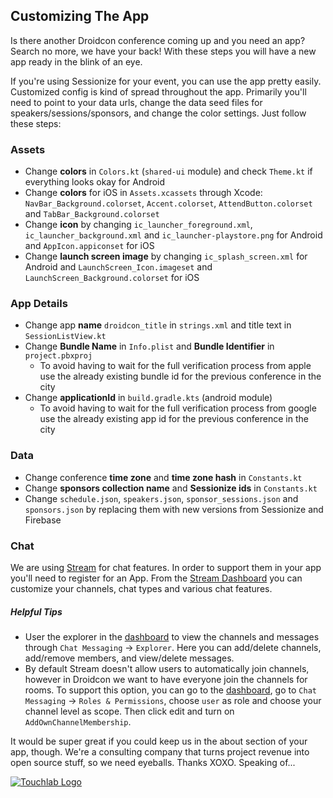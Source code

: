 ## Customizing The App

Is there another Droidcon conference coming up and you need an app? Search no more, we have your back! With these steps you will have a new
app ready in the blink of an eye.

If you're using Sessionize for your event, you can use the app pretty easily. Customized config is kind of spread throughout the app.
Primarily you'll need to point to your data urls, change the data seed files for speakers/sessions/sponsors, and change the color settings.
Just follow these steps:

### Assets

- Change **colors** in `Colors.kt` (`shared-ui` module) and check `Theme.kt` if everything looks okay for Android
- Change **colors** for iOS in `Assets.xcassets` through Xcode: `NavBar_Background.colorset`, `Accent.colorset`, `AttendButton.colorset`
  and `TabBar_Background.colorset`
- Change **icon** by changing `ic_launcher_foreground.xml`, `ic_launcher_background.xml` and `ic_launcher-playstore.png` for Android and
  `AppIcon.appiconset` for iOS
- Change **launch screen image** by changing `ic_splash_screen.xml` for Android and `LaunchScreen_Icon.imageset` and
  `LaunchScreen_Background.colorset` for iOS

### App Details
- Change app **name** `droidcon_title` in `strings.xml` and title text in `SessionListView.kt`
- Change **Bundle Name** in `Info.plist` and **Bundle Identifier** in `project.pbxproj`
    - To avoid having to wait for the full verification process from apple use the already existing bundle id for the previous conference in
      the city
- Change **applicationId** in `build.gradle.kts` (android module)
    - To avoid having to wait for the full verification process from google use the already existing app id for the previous conference in
      the city

### Data
- Change conference **time zone** and **time zone hash** in `Constants.kt`
- Change **sponsors collection name** and **Sessionize ids** in `Constants.kt`
- Change `schedule.json`, `speakers.json`, `sponsor_sessions.json` and `sponsors.json` by replacing them with new versions from Sessionize
  and Firebase

### Chat

We are using [Stream](https://getstream.io/chat/) for chat features. In order to support them in your app you'll need to register for an App. From the [Stream Dashboard](https://dashboard.getstream.io/) you can customize your channels, chat types and various chat features.

##### Helpful Tips

* User the explorer in the [dashboard](https://dashboard.getstream.io/) to view the channels and messages through `Chat Messaging` -> `Explorer`. Here you can add/delete channels, add/remove members, and view/delete messages.
* By default Stream doesn't allow users to automatically join channels, however in Droidcon we want to have everyone join the channels for rooms. To support this option, you can go to the [dashboard](https://dashboard.getstream.io/), go to `Chat Messaging` -> `Roles & Permissions`, choose `user` as role and choose your channel level as scope. Then click edit and turn on `AddOwnChannelMembership`.

It would be super great if you could keep us in the about section of your app, though. We're a consulting company that turns
project revenue into open source stuff, so we need eyeballs. Thanks XOXO. Speaking of...

[![Touchlab Logo](tlsmall.png "Touchlab Logo")](https://touchlab.co)
